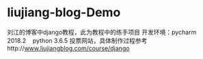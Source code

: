# liujiang-blog-Demo
刘江的博客中django教程，此为教程中的练手项目
开发环境：pycharm 2018.2&nbsp;&nbsp;&nbsp;&nbsp;python 3.6.5
投票网站，具体制作过程参考http://www.liujiangblog.com/course/django
